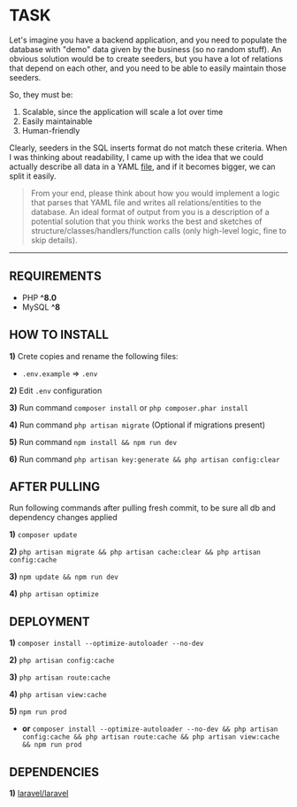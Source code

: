 # TASK


Let's imagine you have a backend application, and you need to populate the database with "demo" data given by the business (so no random stuff). An obvious solution would be to create seeders, but you have a lot of relations that depend on each other, and you need to be able to easily maintain those seeders.

So, they must be:
1) Scalable, since the application will scale a lot over time
2) Easily maintainable
3) Human-friendly

Clearly, seeders in the SQL inserts format do not match these criteria. When I was thinking about readability, I came up with the idea that we could actually describe all data in a YAML [file](https://gist.github.com/brezzhnev/0f0071d84e4956a43ddd230bc08aa96a), and if it becomes bigger, we can split it easily.

> From your end, please think about how you would implement a logic that parses that YAML file and writes all relations/entities to the database.
An ideal format of output from you is a description of a potential solution that you think works the best and sketches of structure/classes/handlers/function calls (only high-level logic, fine to skip details).


----


## REQUIREMENTS


- PHP **^8.0**
- MySQL **^8**


## HOW TO INSTALL


**1)** Crete copies and rename the following files:

* `.env.example` => `.env`

**2)** Edit `.env` configuration

**3)** Run command `composer install` or `php composer.phar install`

**4)** Run command `php artisan migrate` (Optional if migrations present)

**5)** Run command `npm install && npm run dev`

**6)** Run command `php artisan key:generate && php artisan config:clear`


## AFTER PULLING


Run following commands after pulling fresh commit, to be sure all db and dependency changes applied

**1)** `composer update`

**2)** `php artisan migrate && php artisan cache:clear && php artisan config:cache`

**3)** `npm update && npm run dev`

**4)** `php artisan optimize`


## DEPLOYMENT


**1)** `composer install --optimize-autoloader --no-dev`

**2)** `php artisan config:cache`

**3)** `php artisan route:cache`

**4)** `php artisan view:cache`

**5)** `npm run prod`

- **or** `composer install --optimize-autoloader --no-dev && php artisan config:cache && php artisan route:cache && php artisan view:cache && npm run prod`


## DEPENDENCIES


**1)** [laravel/laravel](https://github.com/laravel/laravel)